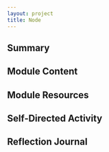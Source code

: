```yaml
---
layout: project
title: Node
---
```


## Summary



## Module Content

## Module Resources

## Self-Directed Activity

## Reflection Journal


